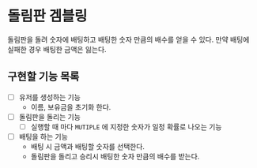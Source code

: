 # 돌림판 겜블링

돌림판을 돌려 숫자에 배팅하고 배팅한 숫자 만큼의 배수를 얻을 수 있다.
만약 배팅에 실패한 경우 배팅한 금액은 잃는다.

## 구현할 기능 목록

- [ ] 유저를 생성하는 기능
	- 이름, 보유금을 초기화 한다.
- [ ] 돌림판을 돌리는 기능
	- [ ] 실행할 때 마다 `MUTIPLE` 에 지정한 숫자가 일정 확률로 나오는 기능
- [ ] 배팅을 하는 기능
	- 배팅 시 금액과 배팅할 숫자를 선택한다.
	- 돌림판을 돌리고 승리시 배팅한 숫자 만큼의 배수를 받는다.

	


